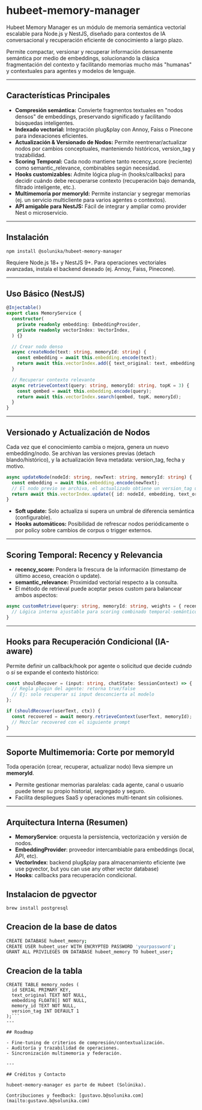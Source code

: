 # hubeet-memory-manager

Hubeet Memory Manager es un módulo de memoria semántica vectorial escalable para Node.js y NestJS, diseñado para contextos de IA conversacional y recuperación eficiente de conocimiento a largo plazo. 

Permite compactar, versionar y recuperar información densamente semántica por medio de embeddings, solucionando la clásica fragmentación del contexto y facilitando memorias mucho más "humanas" y contextuales para agentes y modelos de lenguaje.

---

## Características Principales

- **Compresión semántica:** Convierte fragmentos textuales en "nodos densos" de embeddings, preservando significado y facilitando búsquedas inteligentes.
- **Indexado vectorial:** Integración plug&play con Annoy, Faiss o Pinecone para indexaciones eficientes.
- **Actualización & Versionado de Nodos:** Permite reentrenar/actualizar nodos por cambios conceptuales, manteniendo históricos, version_tag y trazabilidad.
- **Scoring Temporal:** Cada nodo mantiene tanto recency_score (reciente) como semantic_relevance, combinables según necesidad.
- **Hooks customizables:** Admite lógica plug-in (hooks/callbacks) para decidir cuándo debe recuperarse contexto (recuperación bajo demanda, filtrado inteligente, etc.).
- **Multimemoria por memoryId:** Permite instanciar y segregar memorias (ej. un servicio multicliente para varios agentes o contextos).
- **API amigable para NestJS:** Fácil de integrar y ampliar como provider Nest o microservicio.

---

## Instalación

```bash
npm install @solunika/hubeet-memory-manager
```

Requiere Node.js 18+ y NestJS 9+. Para operaciones vectoriales avanzadas, instala el backend deseado (ej. Annoy, Faiss, Pinecone).

---

## Uso Básico (NestJS)

```typescript
@Injectable()
export class MemoryService {
  constructor(
    private readonly embedding: EmbeddingProvider,
    private readonly vectorIndex: VectorIndex,
  ) {}

  // Crear nodo denso
  async createNode(text: string, memoryId: string) {
    const embedding = await this.embedding.encode(text);
    return await this.vectorIndex.add({ text_original: text, embedding, memoryId });
  }

  // Recuperar contexto relevante
  async retrieveContext(query: string, memoryId: string, topK = 3) {
    const qembed = await this.embedding.encode(query);
    return await this.vectorIndex.search(qembed, topK, memoryId);
  }
}
```

---

## Versionado y Actualización de Nodos

Cada vez que el conocimiento cambia o mejora, genera un nuevo embedding/nodo. Se archivan las versiones previas (detach blando/histórico), y la actualización lleva metadata: version_tag, fecha y motivo.

```typescript
async updateNode(nodeId: string, newText: string, memoryId: string) {
  const embedding = await this.embedding.encode(newText);
  // El nodo previo se archiva, el actualizado obtiene un version_tag único
  return await this.vectorIndex.update({ id: nodeId, embedding, text_original: newText, memoryId });
}
```

- **Soft update:** Solo actualiza si supera un umbral de diferencia semántica (configurable).
- **Hooks automáticos:** Posibilidad de refrescar nodos periódicamente o por policy sobre cambios de corpus o trigger externos.

---

## Scoring Temporal: Recency y Relevancia

- **recency_score:** Pondera la frescura de la información (timestamp de último acceso, creación o update).
- **semantic_relevance:** Proximidad vectorial respecto a la consulta.
- El método de retrieval puede aceptar pesos custom para balancear ambos aspectos:

```typescript
async customRetrieve(query: string, memoryId: string, weights = { recency: 0.5, relevance: 0.5 }, topK = 5) {
  // Lógica interna ajustable para scoring combinado temporal-semántico
}
```

---

## Hooks para Recuperación Condicional (IA-aware)

Permite definir un callback/hook por agente o solicitud que decide *cuándo* o *si* se expande el contexto histórico:

```typescript
const shouldRecover = (input: string, chatState: SessionContext) => {
  // Regla plugin del agente: retorna true/false
  // Ej: solo recuperar si input desconcierta al modelo
};

if (shouldRecover(userText, ctx)) {
  const recovered = await memory.retrieveContext(userText, memoryId);
  // Mezclar recovered con el siguiente prompt
}
```

---

## Soporte Multimemoria: Corte por memoryId

Toda operación (crear, recuperar, actualizar nodo) lleva siempre un **memoryId**.

- Permite gestionar memorias paralelas: cada agente, canal o usuario puede tener su propio historial, segregado y seguro.
- Facilita despliegues SaaS y operaciones multi-tenant sin colisiones.

---

## Arquitectura Interna (Resumen)

- **MemoryService**: orquesta la persistencia, vectorización y versión de nodos.
- **EmbeddingProvider**: proveedor intercambiable para embeddings (local, API, etc).
- **VectorIndex**: backend plug&play para almacenamiento eficiente (we use pgvector, but you can use any other vector database)
- **Hooks**: callbacks para recuperación condicional.


## Instalacion de pgvector

```bash
brew install postgresql
```

## Creacion de la base de datos
```bash
CREATE DATABASE hubeet_memory;
CREATE USER hubeet_user WITH ENCRYPTED PASSWORD 'yourpassword';
GRANT ALL PRIVILEGES ON DATABASE hubeet_memory TO hubeet_user;
```

## Creacion de la tabla
```
CREATE TABLE memory_nodes (
  id SERIAL PRIMARY KEY,
  text_original TEXT NOT NULL,
  embedding FLOAT8[] NOT NULL,
  memory_id TEXT NOT NULL,
  version_tag INT DEFAULT 1
);```
---

## Roadmap

- Fine-tuning de criterios de compresión/contextualización.
- Auditoría y trazabilidad de operaciones.
- Sincronización multimemoria y federación.

---

## Créditos y Contacto

hubeet-memory-manager es parte de Hubeet (Solúnika).

Contribuciones y feedback: [gustavo.b@solunika.com](mailto:gustavo.b@solunika.com)
